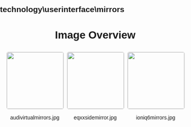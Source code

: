 ## technology\userinterface\mirrors
<style>
    body {
        font-family: Arial, sans-serif;
        margin: 0;
        padding: 0;
    }
    .image-gallery {
        display: flex;
        flex-wrap: wrap;
        gap: 10px;
        justify-content: center;
        padding: 10px;
    }
    .image-gallery img {
        width: 150px;
        height: auto;
        border: 1px solid #ddd;
        border-radius: 5px;
    }
    .image-gallery div {
        flex: 1 1 calc(33.333% - 20px); /* Three images per row on large screens */
        max-width: 150px;
        text-align: center;
    }
    @media (max-width: 768px) {
        .image-gallery div {
            flex: 1 1 calc(50% - 20px); /* Two images per row on medium screens */
        }
    }
    @media (max-width: 480px) {
        .image-gallery div {
            flex: 1 1 100%; /* One image per row on small screens */
        }
    }
</style>
<h1 style ="text-align: center;"> Image Overview </h1> <div class="image-gallery">
<div>
<img src="https://media.evkx.net/multimedia/technology/userinterface/mirrors/audivirtualmirrors_st.jpg">
<p>audivirtualmirrors.jpg</p>
</div>
<div>
<img src="https://media.evkx.net/multimedia/technology/userinterface/mirrors/eqxxsidemirror_st.jpg">
<p>eqxxsidemirror.jpg</p>
</div>
<div>
<img src="https://media.evkx.net/multimedia/technology/userinterface/mirrors/ioniq6mirrors_st.jpg">
<p>ioniq6mirrors.jpg</p>
</div>
</div>
